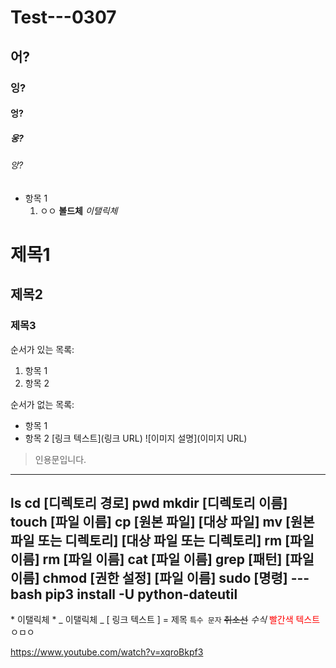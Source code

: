 # Test---0307
## 어?
### 잉?
#### 엉?
##### 웅?
###### 앙?
- 항목 1
  1. ㅇㅇ
**볼드체**
*이탤릭체*
# 제목1
## 제목2
### 제목3
순서가 있는 목록:
1. 항목 1
2. 항목 2

순서가 없는 목록:
- 항목 1
- 항목 2
[링크 텍스트](링크 URL)
![이미지 설명](이미지 URL)
> 인용문입니다.
---

ls
cd [디렉토리 경로]
pwd
mkdir [디렉토리 이름]
touch [파일 이름]
cp [원본 파일] [대상 파일]
mv [원본 파일 또는 디렉토리] [대상 파일 또는 디렉토리]
rm [파일 이름]
rm [파일 이름]
cat [파일 이름]
grep [패턴] [파일 이름]
chmod [권한 설정] [파일 이름]
sudo [명령]
--- bash
pip3 install -U python-dateutil
---
\* 이탤릭체 *
\_ 이탤릭체 _
\[ 링크 텍스트 \]
\= 제목
`특수 문자`
~~취소선~~
$수식$
<span style="color:red;">빨간색 텍스트</span>
ㅇㅁㅇ

https://www.youtube.com/watch?v=xqroBkpf3
